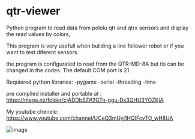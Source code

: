 # qtr-viewer
Python program to read data from pololu qtr and qtrx sensors and display the read values by colors,

This program is very usefull when building a line follower robot or if you want to test diferent sensors.

the program is configurated to read from the QTR-MD-8A but tis can be changed in the codes.
The default COM port is 21.

Requiered python libraries:
-pygame
-serial
-threading
-time

pre compiled installer and portable at :   https://mega.nz/folder/cjADDbSZ#2GTn-ggu-Dx3QHU3YOZKjA

My youtube chenele:    https://www.youtube.com/channel/UCeQ3mUyi1HQIFcvTO_wH8UA

![image](https://github.com/ElectronicEXE/qtr-viewer/assets/114730703/756a2452-9616-4396-ba45-058a8cec8164)
